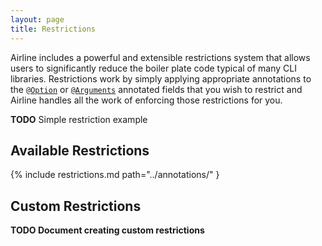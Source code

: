 ```yaml
---
layout: page
title: Restrictions
---
```


Airline includes a powerful and extensible restrictions system that allows users to significantly reduce the boiler plate code typical of many CLI libraries.  Restrictions work by simply applying appropriate annotations to the [`@Option`](../annotations/option.html) or [`@Arguments`](../annotations/arguments.html) annotated fields that you wish to restrict and Airline handles all the work of enforcing those restrictions for you.

**TODO** Simple restriction example

## Available Restrictions

{% include restrictions.md path="../annotations/" }

## Custom Restrictions

**TODO Document creating custom restrictions**